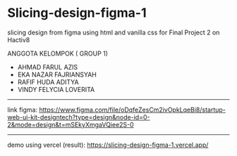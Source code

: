 # Slicing-design-figma-1
slicing design from figma using html and vanilla css for Final Project 2 on Hactiv8

ANGGOTA KELOMPOK ( GROUP 1)
- AHMAD FARUL AZIS
- EKA NAZAR FAJRIANSYAH
- RAFIF HUDA ADITYA
- VINDY FELYCIA LOVERITA

---
link figma: https://www.figma.com/file/oDqfeZesCm2ivOpkLqeBi8/startup-web-ui-kit-designtech?type=design&node-id=0-2&mode=design&t=mSEkyXmgaVQiee2S-0

---
demo using vercel (result): https://slicing-design-figma-1.vercel.app/